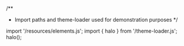 <!--
type: template
name: time-picker
-->
/**
 * Import paths and theme-loader used for demonstration purposes
 */

import '/resources/elements.js';
import { halo } from '/theme-loader.js';
halo();
